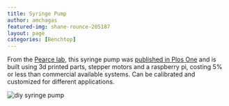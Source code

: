 ```yaml
---
title: Syringe Pump
author: amchagas
featured-img: shane-rounce-205187
layout: page
categories: [Benchtop]
---
```



From the [Pearce lab](http://www.mse.mtu.edu/~pearce/Index.html), this syringe pump was [published in Plos One](https://journals.plos.org/plosone/article?id=10.1371/journal.pone.0107216) and is built using 3d printed parts, stepper motors and a raspberry pi, costing 5% or less than commercial available systems. Can be calibrated and customized for different applications.

![diy syringe pump](https://journals.plos.org/plosone/article/figure/image?id=10.1371/journal.pone.0107216.g005&size=large "syringe pump")
